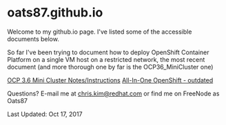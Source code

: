 # oats87.github.io

Welcome to my github.io page. I've listed some of the accessible documents below.

So far I've been trying to document how to deploy OpenShift Container Platform on a single VM host on a restricted network, the most recent document (and more thorough one by far is the OCP36_MiniCluster one)

[OCP 3.6 Mini Cluster Notes/Instructions](https://oats87.github.io/OCP36_Mini_Cluster)
[All-In-One OpenShift - outdated](https://oats87.github.io/all-in-one-openshift)

Questions? E-mail me at [chris.kim@redhat.com](mailto:chris.kim@redhat.com) or find me on FreeNode as Oats87

Last Updated: Oct 17, 2017

